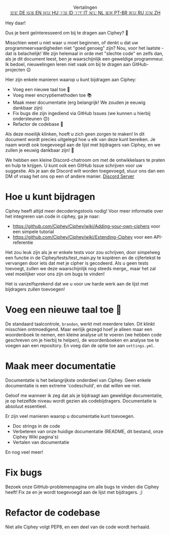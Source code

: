 <p align="center">
Vertalingen <br>
<a href=https://github.com/Ciphey/Ciphey/tree/master/translations/de/CONTRIBUTING.md>🇩🇪 DE   </a>
<a href=https://github.com/Ciphey/Ciphey/tree/master/translations/de/CONTRIBUTING.md>🇬🇧 EN   </a>
<a href=https://github.com/Ciphey/Ciphey/tree/master/translations/hu/CONTRIBUTING.md>🇭🇺 HU   </a>
<a href=https://github.com/Ciphey/Ciphey/tree/master/translations/id/CONTRIBUTING.md>🇮🇩 ID   </a>
<a href=https://github.com/Ciphey/Ciphey/tree/master/translations/it/CONTRIBUTING.md>🇮🇹 IT   </a>
<a href=https://github.com/Ciphey/Ciphey/tree/master/translations/nl/CONTRIBUTING.md>🇳🇱 NL   </a>
<a href=https://github.com/Ciphey/Ciphey/tree/master/translations/pt-br/CONTRIBUTING.md>🇧🇷 PT-BR   </a>
<a href=https://github.com/Ciphey/Ciphey/tree/master/translations/ru/CONTRIBUTING.md>🇷🇺 RU   </a>
<a href=https://github.com/Ciphey/Ciphey/tree/master/translations/zh/CONTRIBUTING.md>🇨🇳 ZH   </a>
</p>

Hey daar!

Dus je bent geïnteresseerd om bij te dragen aan Ciphey? 🤔

Misschien weet u niet waar u moet beginnen, of denkt u dat uw programmeervaardigheden niet "goed genoeg" zijn? Nou, voor het laatste - dat is belachelijk! We zijn helemaal in orde met "slechte code" en zelfs dan, als je dit document leest, ben je waarschijnlijk een geweldige programmeur. Ik bedoel, nieuwelingen leren niet vaak om bij te dragen aan GitHub-projecten 😉

Hier zijn enkele manieren waarop u kunt bijdragen aan Ciphey:

- Voeg een nieuwe taal toe 🧏
- Voeg meer encryptiemethoden toe 📚
- Maak meer documentatie (erg belangrijk! We zouden je eeuwig dankbaar zijn)
- Fix bugs die zijn ingediend via GitHub Issues (we kunnen u hierbij ondersteunen 😊)
- Refactor de codebase 🥺

Als deze moeilijk klinken, hoeft u zich geen zorgen te maken! In dit document wordt precies uitgelegd hoe u elk van deze kunt bereiken. Je naam wordt ook toegevoegd aan de lijst met bijdragers van Ciphey, en we zullen je eeuwig dankbaar zijn! 🙏

We hebben een kleine Discord-chatroom om met de ontwikkelaars te praten en hulp te krijgen. U kunt ook een GitHub Issue schrijven voor uw suggestie. Als je aan de Discord wilt worden toegevoegd, stuur ons dan een DM of vraag het ons op een of andere manier.
[Discord Server](https://discord.gg/KfyRUWw)

# Hoe u kunt bijdragen

Ciphey heeft altijd meer decoderingstools nodig! Voor meer informatie over het integreren van code in ciphey, ga je naar:

- <https://github.com/Ciphey/Ciphey/wiki/Adding-your-own-ciphers> voor een simpele tutorial
- <https://github.com/Ciphey/Ciphey/wiki/Extending-Ciphey> voor een API-referentie

Het zou leuk zijn als je er enkele tests voor zou schrijven, door simpelweg een functie in de Ciphey/tests/test_main.py te kopiëren en de cijfertekst te vervangen door iets dat met je cipher is gecodeerd. Als u geen tests toevoegt, zullen we deze waarschijnlijk nog steeds merge,, maar het zal veel moeilijker voor ons zijn om bugs te vinden!

Het is vanzelfsprekend dat we u voor uw harde werk aan de lijst met bijdragers zullen toevoegen!

# Voeg een nieuwe taal toe 🧏

De standaard taalcontrole, `brandon`, werkt met meerdere talen. Dit klinkt misschien ontmoedigend.
Maar eerlijk gezegd hoef je alleen maar een woordenboek te nemen, een kleine analyse uit te voeren (we hebben code geschreven om je hierbij te helpen), de woordenboeken en analyse toe te voegen aan een repository. En voeg dan de optie toe aan `settings.yml`.

# Maak meer documentatie

Documentatie is het belangrijkste onderdeel van Ciphey. Geen enkele documentatie is een extreme 'codeschuld', en dat willen we niet.

Geloof me wanneer ik zeg dat als je bijdraagt aan geweldige documentatie, je op hetzelfde niveau wordt gezien als codebijdragers. Documentatie is absoluut essentieel.

Er zijn veel manieren waarop u documentatie kunt toevoegen.

- Doc strings in de code
- Verbeteren van onze huidige documentatie (README, dit bestand, onze Ciphey Wiki pagina's)
- Vertalen van documentatie

En nog veel meer!

# Fix bugs

Bezoek onze GitHub-problemenpagina om alle bugs te vinden die Ciphey heeft! Fix ze en je wordt toegevoegd aan de lijst met bijdragers. ;)

# Refactor de codebase

Niet alle Ciphey volgt PEP8, en een deel van de code wordt herhaald.
